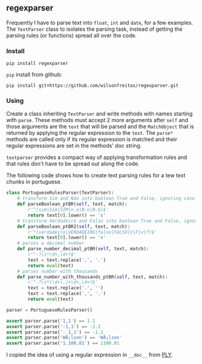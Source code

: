## regexparser

Frequently I have to parse text into `float`, `int` and `date`, for a few examples.
The `TextParser` class to isolates the parsing task, instead of getting the parsing rules (or functions) spread all over the code.

### Install

    pip install regexparser

`pip` install from github:

	pip install git+https://github.com/wilsonfreitas/regexparser.git

### Using

Create a class inheriting `TextParser` and write methods with names starting with `parse`.
These methods must accept 2 more arguments after `self` and those arguments are the `text` that will be parsed and the `MatchObject` that is returned by applying the regular expression to the `text`.
The `parse*` methods are called only if its regular expression is matched and their regular expressions are set in the methods' doc string.

`textparser` provides a compact way of applying transformation rules and that rules don't have to be spread out along the code.

The following code shows how to create text parsing rules for a tew text chunks in portuguese.

```python
class PortugueseRulesParser(TextParser):
    # transform Sim and Não into boolean True and False, ignoring case
    def parseBoolean_ptBR(self, text, match):
        r'^(sim|Sim|SIM|n.o|N.o|N.O)$'
        return text[0].lower() == 's'
    # transform Verdadeiro and Falso into boolean True and False, ignoring case
    def parseBoolean_ptBR2(self, text, match):
        r'^(verdadeiro|VERDADEIRO|falso|FALSO|V|F|v|f)$'
        return text[0].lower() == 'v'
    # parses a decimal number
    def parse_number_decimal_ptBR(self, text, match):
        r'^-?\s*\d+,\d+?$'
        text = text.replace(',', '.')
        return eval(text)
    # parses number with thousands
    def parse_number_with_thousands_ptBR(self, text, match):
        r'^-?\s*(\d+\.)+\d+,\d+?$'
        text = text.replace('.', '')
        text = text.replace(',', '.')
        return eval(text)

parser = PortugueseRulesParser()

assert parser.parse('1,1') == 1.1
assert parser.parse('-1,1') == -1.1
assert parser.parse('- 1,1') == -1.1
assert parser.parse('WÃ¡lson') == 'WÃ¡lson'
assert parser.parse('1.100,01') == 1100.01
```

I copied the idea of using a regular expression in `__doc__` from [PLY](http://www.dabeaz.com/ply/).


